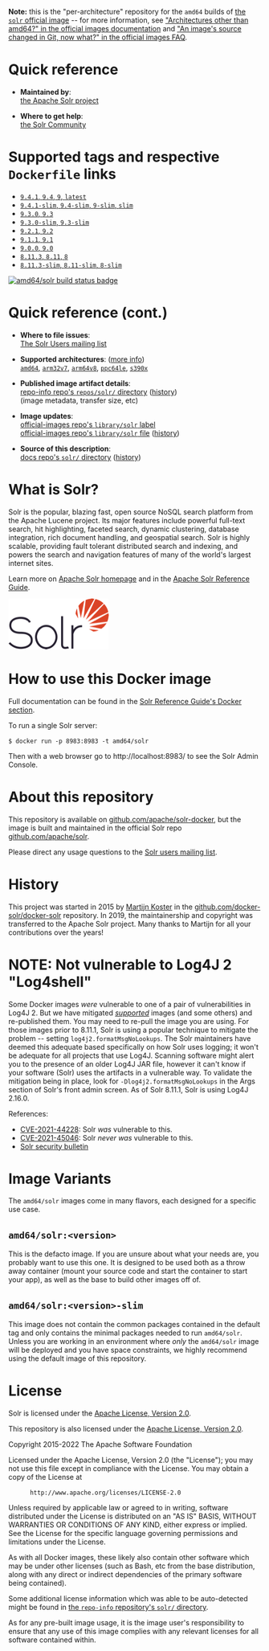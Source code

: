<!--

********************************************************************************

WARNING:

    DO NOT EDIT "solr/README.md"

    IT IS AUTO-GENERATED

    (from the other files in "solr/" combined with a set of templates)

********************************************************************************

-->

**Note:** this is the "per-architecture" repository for the `amd64` builds of [the `solr` official image](https://hub.docker.com/_/solr) -- for more information, see ["Architectures other than amd64?" in the official images documentation](https://github.com/docker-library/official-images#architectures-other-than-amd64) and ["An image's source changed in Git, now what?" in the official images FAQ](https://github.com/docker-library/faq#an-images-source-changed-in-git-now-what).

# Quick reference

-	**Maintained by**:  
	[the Apache Solr project](https://github.com/apache/solr)

-	**Where to get help**:  
	[the Solr Community](https://solr.apache.org/community.html)

# Supported tags and respective `Dockerfile` links

-	[`9.4.1`, `9.4`, `9`, `latest`](https://github.com/apache/solr-docker/blob/7156fa15807945939cd2a5525bbb63219da07b1e/9.4/Dockerfile)
-	[`9.4.1-slim`, `9.4-slim`, `9-slim`, `slim`](https://github.com/apache/solr-docker/blob/7156fa15807945939cd2a5525bbb63219da07b1e/9.4-slim/Dockerfile)
-	[`9.3.0`, `9.3`](https://github.com/apache/solr-docker/blob/7156fa15807945939cd2a5525bbb63219da07b1e/9.3/Dockerfile)
-	[`9.3.0-slim`, `9.3-slim`](https://github.com/apache/solr-docker/blob/7156fa15807945939cd2a5525bbb63219da07b1e/9.3-slim/Dockerfile)
-	[`9.2.1`, `9.2`](https://github.com/apache/solr-docker/blob/7156fa15807945939cd2a5525bbb63219da07b1e/9.2/Dockerfile)
-	[`9.1.1`, `9.1`](https://github.com/apache/solr-docker/blob/7156fa15807945939cd2a5525bbb63219da07b1e/9.1/Dockerfile)
-	[`9.0.0`, `9.0`](https://github.com/apache/solr-docker/blob/7156fa15807945939cd2a5525bbb63219da07b1e/9.0/Dockerfile)
-	[`8.11.3`, `8.11`, `8`](https://github.com/apache/solr-docker/blob/7156fa15807945939cd2a5525bbb63219da07b1e/8.11/Dockerfile)
-	[`8.11.3-slim`, `8.11-slim`, `8-slim`](https://github.com/apache/solr-docker/blob/7156fa15807945939cd2a5525bbb63219da07b1e/8.11-slim/Dockerfile)

[![amd64/solr build status badge](https://img.shields.io/jenkins/s/https/doi-janky.infosiftr.net/job/multiarch/job/amd64/job/solr.svg?label=amd64/solr%20%20build%20job)](https://doi-janky.infosiftr.net/job/multiarch/job/amd64/job/solr/)

# Quick reference (cont.)

-	**Where to file issues**:  
	[The Solr Users mailing list](https://solr.apache.org/community.html#mailing-lists-chat)

-	**Supported architectures**: ([more info](https://github.com/docker-library/official-images#architectures-other-than-amd64))  
	[`amd64`](https://hub.docker.com/r/amd64/solr/), [`arm32v7`](https://hub.docker.com/r/arm32v7/solr/), [`arm64v8`](https://hub.docker.com/r/arm64v8/solr/), [`ppc64le`](https://hub.docker.com/r/ppc64le/solr/), [`s390x`](https://hub.docker.com/r/s390x/solr/)

-	**Published image artifact details**:  
	[repo-info repo's `repos/solr/` directory](https://github.com/docker-library/repo-info/blob/master/repos/solr) ([history](https://github.com/docker-library/repo-info/commits/master/repos/solr))  
	(image metadata, transfer size, etc)

-	**Image updates**:  
	[official-images repo's `library/solr` label](https://github.com/docker-library/official-images/issues?q=label%3Alibrary%2Fsolr)  
	[official-images repo's `library/solr` file](https://github.com/docker-library/official-images/blob/master/library/solr) ([history](https://github.com/docker-library/official-images/commits/master/library/solr))

-	**Source of this description**:  
	[docs repo's `solr/` directory](https://github.com/docker-library/docs/tree/master/solr) ([history](https://github.com/docker-library/docs/commits/master/solr))

# What is Solr?

Solr is the popular, blazing fast, open source NoSQL search platform from the Apache Lucene project. Its major features include powerful full-text search, hit highlighting, faceted search, dynamic clustering, database integration, rich document handling, and geospatial search. Solr is highly scalable, providing fault tolerant distributed search and indexing, and powers the search and navigation features of many of the world's largest internet sites.

Learn more on [Apache Solr homepage](http://solr.apache.org/) and in the [Apache Solr Reference Guide](https://solr.apache.org/guide/).

![logo](https://raw.githubusercontent.com/docker-library/docs/ddc9eb521da7c412b70229f1a600d0c63d55d0f7/solr/logo.png)

# How to use this Docker image

Full documentation can be found in the [Solr Reference Guide's Docker section](https://solr.apache.org/guide/solr/latest/deployment-guide/solr-in-docker.html).

To run a single Solr server:

```console
$ docker run -p 8983:8983 -t amd64/solr
```

Then with a web browser go to http://localhost:8983/ to see the Solr Admin Console.

# About this repository

This repository is available on [github.com/apache/solr-docker](https://github.com/apache/solr-docker), but the image is built and maintained in the official Solr repo [github.com/apache/solr](https://github.com/apache/solr).

Please direct any usage questions to the [Solr users mailing list](https://solr.apache.org/community.html#mailing-lists-chat).

# History

This project was started in 2015 by [Martijn Koster](https://github.com/makuk66) in the [github.com/docker-solr/docker-solr](https://github.com/docker-solr/docker-solr) repository. In 2019, the maintainership and copyright was transferred to the Apache Solr project. Many thanks to Martijn for all your contributions over the years!

# NOTE: Not vulnerable to Log4J 2 "Log4shell"

Some Docker images *were* vulnerable to one of a pair of vulnerabilities in Log4J 2. But we have mitigated *[supported](https://hub.docker.com/_/solr?tab=tags)* images (and some others) and re-published them. You may need to re-pull the image you are using. For those images prior to 8.11.1, Solr is using a popular technique to mitigate the problem -- setting `log4j2.formatMsgNoLookups`. The Solr maintainers have deemed this adequate based specifically on how Solr uses logging; it won't be adequate for all projects that use Log4J. Scanning software might alert you to the presence of an older Log4J JAR file, however it can't know if your software (Solr) uses the artifacts in a vulnerable way. To validate the mitigation being in place, look for `-Dlog4j2.formatMsgNoLookups` in the Args section of Solr's front admin screen. As of Solr 8.11.1, Solr is using Log4J 2.16.0.

References:

-	[CVE-2021-44228](https://nvd.nist.gov/vuln/detail/CVE-2021-44228): Solr *was* vulnerable to this.
-	[CVE-2021-45046](https://nvd.nist.gov/vuln/detail/CVE-2021-45046): Solr *never was* vulnerable to this.
-	[Solr security bulletin](https://solr.apache.org/security.html#apache-solr-affected-by-apache-log4j-cve-2021-44228)

# Image Variants

The `amd64/solr` images come in many flavors, each designed for a specific use case.

## `amd64/solr:<version>`

This is the defacto image. If you are unsure about what your needs are, you probably want to use this one. It is designed to be used both as a throw away container (mount your source code and start the container to start your app), as well as the base to build other images off of.

## `amd64/solr:<version>-slim`

This image does not contain the common packages contained in the default tag and only contains the minimal packages needed to run `amd64/solr`. Unless you are working in an environment where *only* the `amd64/solr` image will be deployed and you have space constraints, we highly recommend using the default image of this repository.

# License

Solr is licensed under the [Apache License, Version 2.0](https://www.apache.org/licenses/LICENSE-2.0).

This repository is also licensed under the [Apache License, Version 2.0](https://www.apache.org/licenses/LICENSE-2.0).

Copyright 2015-2022 The Apache Software Foundation

Licensed under the Apache License, Version 2.0 (the "License"); you may not use this file except in compliance with the License. You may obtain a copy of the License at

	      http://www.apache.org/licenses/LICENSE-2.0

Unless required by applicable law or agreed to in writing, software distributed under the License is distributed on an "AS IS" BASIS, WITHOUT WARRANTIES OR CONDITIONS OF ANY KIND, either express or implied. See the License for the specific language governing permissions and limitations under the License.

As with all Docker images, these likely also contain other software which may be under other licenses (such as Bash, etc from the base distribution, along with any direct or indirect dependencies of the primary software being contained).

Some additional license information which was able to be auto-detected might be found in [the `repo-info` repository's `solr/` directory](https://github.com/docker-library/repo-info/tree/master/repos/solr).

As for any pre-built image usage, it is the image user's responsibility to ensure that any use of this image complies with any relevant licenses for all software contained within.
